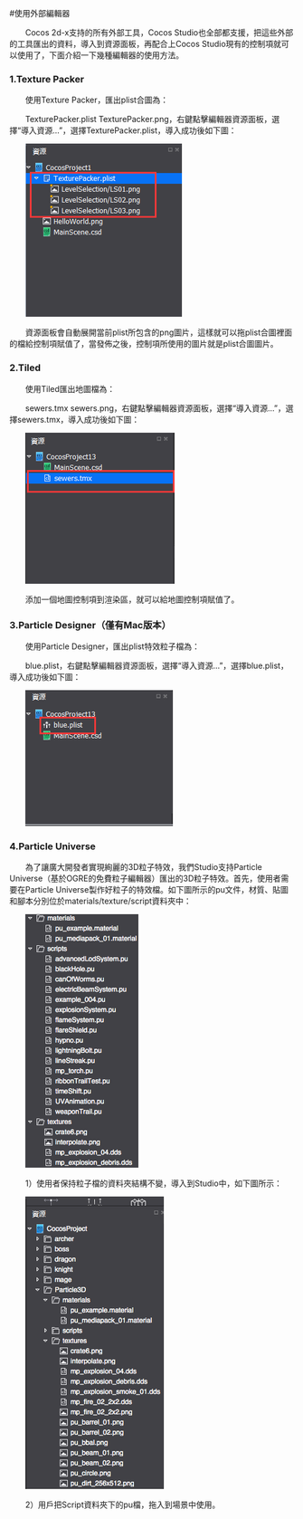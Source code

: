 #使用外部編輯器

&emsp;&emsp;Cocos 2d-x支持的所有外部工具，Cocos Studio也全部都支援，把這些外部的工具匯出的資料，導入到資源面板，再配合上Cocos Studio現有的控制項就可以使用了，下面介紹一下幾種編輯器的使用方法。

### 1.Texture Packer

&emsp;&emsp;使用Texture Packer，匯出plist合圖為：

&emsp;&emsp;TexturePacker.plist TexturePacker.png，右鍵點擊編輯器資源面板，選擇“導入資源…”，選擇TexturePacker.plist，導入成功後如下圖：

&emsp;&emsp;![image](res_tw/image0002.png)
 
&emsp;&emsp;資源面板會自動展開當前plist所包含的png圖片，這樣就可以拖plist合圖裡面的檔給控制項賦值了，當發佈之後，控制項所使用的圖片就是plist合圖圖片。

### 2.Tiled

&emsp;&emsp;使用Tiled匯出地圖檔為：

&emsp;&emsp;sewers.tmx sewers.png，右鍵點擊編輯器資源面板，選擇“導入資源…”，選擇sewers.tmx，導入成功後如下圖：

&emsp;&emsp;![image](res_tw/image0004.png)

&emsp;&emsp;添加一個地圖控制項到渲染區，就可以給地圖控制項賦值了。

### 3.Particle Designer（僅有Mac版本）

&emsp;&emsp;使用Particle Designer，匯出plist特效粒子檔為：

&emsp;&emsp;blue.plist，右鍵點擊編輯器資源面板，選擇“導入資源…”，選擇blue.plist，導入成功後如下圖：

&emsp;&emsp;![image](res_tw/image0006.png)

### 4.Particle Universe

&emsp;&emsp;為了讓廣大開發者實現絢麗的3D粒子特效，我們Studio支持Particle Universe（基於OGRE的免費粒子編輯器）匯出的3D粒子特效。首先，使用者需要在Particle Universe製作好粒子的特效檔。如下圖所示的pu文件，材質、貼圖和腳本分別位於materials/texture/script資料夾中：

&emsp;&emsp;![image](res_tw/image0007.png)

&emsp;&emsp;1）使用者保持粒子檔的資料夾結構不變，導入到Studio中，如下圖所示：

&emsp;&emsp;![image](res_tw/image0008.png)
 
&emsp;&emsp;2）用戶把Script資料夾下的pu檔，拖入到場景中使用。
